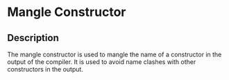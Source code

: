 # Mangle Constructor

## Description

The mangle constructor is used to mangle the name of a constructor in the output of the compiler. It is used to avoid name clashes with other constructors in the output.